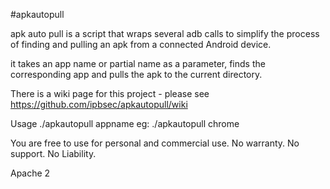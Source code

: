 #apkautopull

apk auto pull is a script that wraps several adb calls to simplify the process of finding and pulling an apk from a connected Android device.

it takes an app name or partial name as a  parameter, finds the corresponding app and pulls the apk to the current directory.

There is a wiki page for this project - please see https://github.com/ipbsec/apkautopull/wiki

Usage ./apkautopull appname
eg: ./apkautopull chrome

You are free to use for personal and commercial use. 
No warranty.
No support.
No Liability.

Apache 2
